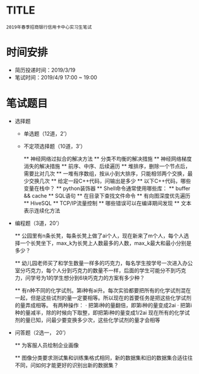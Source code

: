 # TITLE
    2019年春季招商银行信用卡中心实习生笔试


# 时间安排
   *  简历投递时间：2019/3/19
   *  笔试时间：2019/4/9 17:00 ~ 19:00


# 笔试题目

   * 选择题

        * 单选题（12道，2’）       
        * 不定项选择题（10道，3’）

            ** 神经网络过拟合的解决方法
            ** 分类不均衡的解决措施
            ** 神经网络梯度消失的解决措施
            ** 前序、中序、后续遍历
            ** 堆排序，删除一个节点后，需要比对几次
            ** 一堆有序数组，按从小到大排序，只能相邻两个交换，最少交换几次
            ** 给定一段C++代码，问输出是多少
            ** 以下C++代码，哪些变量在栈中？
            ** python装饰器
            ** Shell命令通常使用哪些库：
            ** buffer && cache
            ** SQL语句
            ** 在目录下查找文件命令
            ** 有向图深度优先遍历
            ** HiveSQL
            ** TCP/IP流量控制
            ** 哪些错误可以在编译期间发现
            ** 文本表示连续化方法



   * 编程题（3道，20’）

        ** 公园里有n条长凳，每条长凳上做了ai个人，现在新来了m个人，每个人选择一个长凳坐下，max_k为长凳上人数最多的人数，max_k最大和最小分别是多少？

        ** 幼儿园老师买了和学生数量一样多的巧克力，每名学生按学号一次进入办公室分巧克力，每个人分到巧克力的数量不一样，后面的学生可能分不到巧克力，问学号为1的学生想分到6块巧克力的方案有多少种？

        ** 有n种不同的化学试剂。第i种有ai升。每次实验都要把所有的化学试剂混在一起，但是这些试剂的量一定要相等。所以现在的首要任务是把这些化学试剂的量弄成相等。
            有两种操作：
                · 把第i种的量翻倍，即第i种的量变成2ai
                · 把第i种的量减半，除的时候向下取整，即把第i种的量变成1/2ai
            现在所有的化学试剂的量已知，问最少要变换多少次，这些化学试剂的量才会相等


   * 问答题（2选一， 20’）

        ** 为客服人员绘制企业画像

        ** 图像分类要求测试集和训练集格式相同，新的数据集和旧的数据集合适往往不同，问如何才能更好的识别出新的数据集？

        